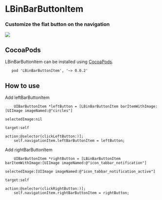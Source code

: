 # LBinBarButtonItem      
### Customize the flat button on the navigation

![](https://github.com/kingly09/LBinBarButtonItem/blob/master/btn.gif)


## CocoaPods

LBinBarButtonItem  can be installed using [CocoaPods](https://cocoapods.org/).

```
   pod 'LBinBarButtonItem', '~> 0.0.2'
```

## How to use


Add leftBarButtonItem

```
    UIBarButtonItem *leftButton = [LBinBarButtonItem barItemWithImage:[UIImage imageNamed:@"circles"]
                                                        selectedImage:nil
                                                               target:self
                                                               action:@selector(clickLeftButton:)];
    self.navigationItem.leftBarButtonItem = leftButton;

```

Add rightBarButtonItem

```
    UIBarButtonItem *rightButton = [LBinBarButtonItem barItemWithImage:[UIImage imageNamed:@"icon_tabbar_notification"]
                                                         selectedImage:[UIImage imageNamed:@"icon_tabbar_notification_active"]
                                                                target:self
                                                                action:@selector(clickRightButton:)];
    self.navigationItem.rightBarButtonItem = rightButton;


```
